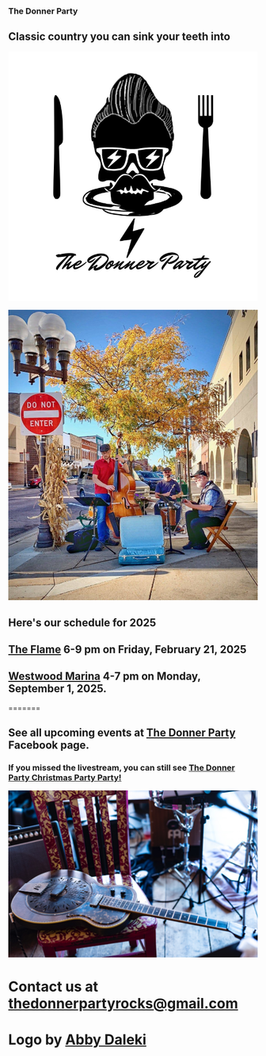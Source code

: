 ### The Donner Party
## Classic country you can sink your teeth into
![Donner Party](abbydonnerlogo.png)

![Busking in New Ulm, MN](Newulm.jpeg)

## Here's our schedule for 2025

<!--## [Whit Wort Brewing](https://www.whitwortbrewing.com/) 8-10 pm on Friday, February 23, 2024.

## [Paddlefish Brewing Co.](https://www.paddlefishbrewing.com/) 1-4 on on Sunday, April 21, 2024.

## [Westwood Marina](https://www.westwoodmarina.com/)  6-9 pm on Saturday, May 18, 2024.

## [Patrick's on Third](https://patricksfood.com/) 4-7 pm on Sunday, July 7, 2024.

## [Waseca County Free Fair](https://www.wasecacountyfreefair.com/). 1:30-3:30 pm on Friday, July 12, 2024.

##[Henderson Classic Car Roll-In](https://www.hendersonrollin.com/). 5:00-8:00 pm on Tuesday, July 30, 2024.

## [Paddlefish Brewing Co.](https://www.paddlefishbrewing.com/) 6-9 pm on on Friday, August 9, 2024.

## [The Flame](https://www.facebook.com/theflamebarandgrill/) 6-9 pm on Friday, October 18, 2024.

## [Patrick's on Third](https://patricksfood.com/) 4-7 pm on Sunday, October 27, 2024. -->

## [The Flame](https://www.facebook.com/theflamebarandgrill/) 6-9 pm on Friday, February 21, 2025

## [Westwood Marina](https://www.westwoodmarina.com/)  4-7 pm on Monday, September 1, 2025.





=======
## See all upcoming events at [The Donner Party](https://www.facebook.com/thedonnerpartyrocks) Facebook page.

### If you missed the livestream, you can still see [The Donner Party Christmas Party Party!](https://www.youtube.com/watch?v=iRwR2ySIA-g&t=1s)

![Mule](mule.jpg)
# Contact us at <thedonnerpartyrocks@gmail.com>
# Logo by [Abby Daleki](www.abbydaleki.com)
<!--
## Welcome to GitHub Pages

You can use the [editor on GitHub](https://github.com/thedonnerpartyrocks/thedonnerpartyrocks.github.io/edit/master/README.md) to maintain and preview the content for your website in Markdown files.

Whenever you commit to this repository, GitHub Pages will run [Jekyll](https://jekyllrb.com/) to rebuild the pages in your site, from the content in your Markdown files.

### Markdown

Markdown is a lightweight and easy-to-use syntax for styling your writing. It includes conventions for

```markdown
Syntax highlighted code block

# Header 1
## Header 2
### Header 3

- Bulleted
- List

1. Numbered
2. List

**Bold** and _Italic_ and `Code` text

[Link](url) and ![Image](src)
```

For more details see [GitHub Flavored Markdown](https://guides.github.com/features/mastering-markdown/).

### Jekyll Themes

Your Pages site will use the layout and styles from the Jekyll theme you have selected in your [repository settings](https://github.com/thedonnerpartyrocks/thedonnerpartyrocks.github.io/settings). The name of this theme is saved in the Jekyll `_config.yml` configuration file.

### Support or Contact

Having trouble with Pages? Check out our [documentation](https://help.github.com/categories/github-pages-basics/) or [contact support](https://github.com/contact) and we’ll help you sort it out.

-->
